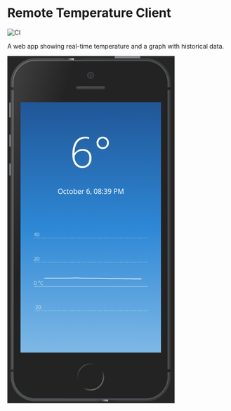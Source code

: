 # Remote Temperature Client

![CI](https://github.com/mkapal/remote-temperature-client/workflows/CI/badge.svg)

A web app showing real-time temperature and a graph with historical data.

![Application](screenshot.png)

